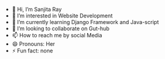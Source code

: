 - 👋 Hi, I’m Sanjita Ray
- 👀 I’m interested in Website Development
- 🌱 I’m currently learning Django Framework and Java-script
- 💞️ I’m looking to collaborate on Gut-hub
- 📫 How to reach me by social Media
- 😄 Pronouns: Her
- ⚡ Fun fact: none

<!---
sanjita-ray-03/sanjita-ray-03 is a ✨ special ✨ repository because its `README.md` (this file) appears on your GitHub profile.
You can click the Preview link to take a look at your changes.
--->
